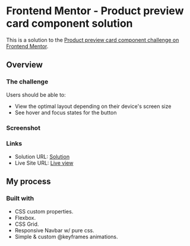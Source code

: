 # Frontend Mentor - Product preview card component solution

This is a solution to the [Product preview card component challenge on Frontend Mentor](https://www.frontendmentor.io/challenges/news-homepage-H6SWTa1MFl).

## Overview

### The challenge

Users should be able to:

- View the optimal layout depending on their device's screen size
- See hover and focus states for the button

### Screenshot

### Links

- Solution URL: [Solution](https://github.com/3nonch/Product-preview-card-component)
- Live Site URL: [Live view](https://3nonch.github.io/Product-preview-card-component/)

## My process

### Built with

- CSS custom properties.
- Flexbox.
- CSS Grid.
- Responsive Navbar w/ pure css.
- Simple & custom @keyframes animations.
